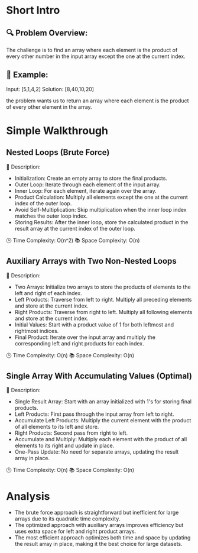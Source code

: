 # Short Intro

## 🔍 Problem Overview:

The challenge is to find an array where each element is the product of every other number in the input array except the one at the current index.

## 🌟 Example:

Input: [5,1,4,2]
Solution: [8,40,10,20]

the problem wants us to return an array where each element is the product of every other element in the array.

# Simple Walkthrough

## Nested Loops (Brute Force)

📝 Description:

- Initialization: Create an empty array to store the final products.
- Outer Loop: Iterate through each element of the input array.
- Inner Loop: For each element, iterate again over the array.
- Product Calculation: Multiply all elements except the one at the current index of the outer loop.
- Avoid Self-Multiplication: Skip multiplication when the inner loop index matches the outer loop index.
- Storing Results: After the inner loop, store the calculated product in the result array at the current index of the outer loop.

🕒 Time Complexity: O(n^2)
📚 Space Complexity: O(n)

## Auxiliary Arrays with Two Non-Nested Loops

📝 Description:

- Two Arrays: Initialize two arrays to store the products of elements to the left and right of each index.
- Left Products: Traverse from left to right. Multiply all preceding elements and store at the current index.
- Right Products: Traverse from right to left. Multiply all following elements and store at the current index.
- Initial Values: Start with a product value of 1 for both leftmost and rightmost indices.
- Final Product: Iterate over the input array and multiply the corresponding left and right products for each index.

🕒 Time Complexity: O(n)
📚 Space Complexity: O(n)

## Single Array With Accumulating Values (Optimal)

📝 Description:

- Single Result Array: Start with an array initialized with 1's for storing final products.
- Left Products: First pass through the input array from left to right.
- Accumulate Left Products: Multiply the current element with the product of all elements to its left and store.
- Right Products: Second pass from right to left.
- Accumulate and Multiply: Multiply each element with the product of all elements to its right and update in place.
- One-Pass Update: No need for separate arrays, updating the result array in place.

🕒 Time Complexity: O(n)
📚 Space Complexity: O(n)

# Analysis

- The brute force approach is straightforward but inefficient for large arrays due to its quadratic time complexity.
- The optimized approach with auxiliary arrays improves efficiency but uses extra space for left and right product arrays.
- The most efficient approach optimizes both time and space by updating the result array in place, making it the best choice for large datasets.
